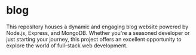 # blog
This repository houses a dynamic and engaging blog website powered by Node.js, Express, and MongoDB. Whether you're a seasoned developer or just starting your journey, this project offers an excellent opportunity to explore the world of full-stack web development.
